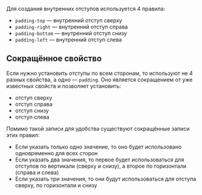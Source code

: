 Для создания внутренних отступов используется 4 правила:

- `padding-top` — внутренний отступ сверху
- `padding-right` — внутренний отступ справа
- `padding-bottom` — внутренний отступ снизу
- `padding-left` — внутренний отступ слева

## Сокращённое свойство

Если нужно установить отступы по всем сторонам, то используют не 4 разных свойства, а одно — `padding`. Оно является сокращением от уже известных свойств и позволяет установить:

- отступ сверху
- отступ справа
- отступ снизу
- отступ слева

Помимо такой записи для удобства существуют сокращённые записи этих правил:

- Если указать только одно значение, то оно будет использовано одновременно для всех сторон
- Если указать два значения, то первое будет использоваться для отступов по вертикали (сверху и снизу), а второе по горизонтали (справа и слева)
- Если указать три значения, то они будут использоваться для отступа сверху, по горизонтали и снизу